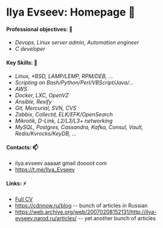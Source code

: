 # Ilya Evseev: Homepage 👋

#### Professional objectives: 🔭

* _Devops, Linux server admin, Automation engineer_
* _C developer_

#### Key Skills: 👯

* _Linux, *BSD, LAMP/LEMP, RPM/DEB, ..._
* _Scripting on Bash/Python/Perl/VBScript/Java/..._
* _AWS_
* _Docker, LXC, OpenVZ_
* _Ansible, Rexify_
* _Git, Mercurial, SVN, CVS_
* _Zabbix, Collectd, ELK/EFK/OpenSearch_
* _Mikrotik, D-Link, L2/L3/L3+ networking_
* _MySQL, Postgres, Cassandra, Kafka, Consul, Vault, Redis/Kvrocks/KeyDB, ..._

#### Contacts: 📫

* ilya.evseev aaaaat gmail doooot com
* https://t.me/Ilya_Evseev

#### Links: ⚡

* [Full CV](https://docs.google.com/document/d/17exRie_rhAUX2y6lYHmpJ3wifQjFa2iR23Ai8s95XE8/edit?usp=sharing)
* https://cdnnow.ru/blog -- bunch of articles in Russian
* https://web.archive.org/web/20070208152131/http://ilya-evseev.narod.ru/articles/ -- yet another bunch of articles

<!--
**ilyaevseev/ilyaevseev** is a ✨ _special_ ✨ repository because its `README.md` (this file) appears on your GitHub profile.

Here are some ideas to get you started:

- 🔭 I’m currently working on ...
- 🌱 I’m currently learning ...
- 👯 I’m looking to collaborate on ...
- 🤔 I’m looking for help with ...
- 💬 Ask me about ...
- 📫 How to reach me: ...
- 😄 Pronouns: ...
- ⚡ Fun fact: ...
-->
